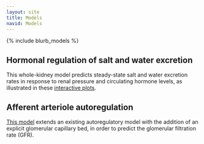```yaml
---
layout: site
title: Models
navid: Models
---
```

{% include blurb_models %}

## Hormonal regulation of salt and water excretion

This whole-kidney model predicts steady-state salt and water excretion rates
in response to renal pressure and circulating hormone levels, as illustrated
in these [interactive plots](./rfc/).

## Afferent arteriole autoregulation

[This model](./aa-autoreg) extends an existing autoregulatory model with the
addition of an explicit glomerular capillary bed, in order to predict the
glomerular filtration rate (GFR).
